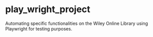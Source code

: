 # play_wright_project
Automating specific functionalities on the Wiley Online Library using Playwright for testing purposes.
